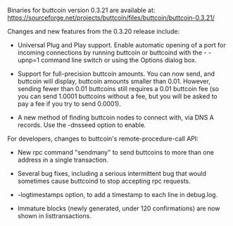 Binaries for buttcoin version 0.3.21 are available at:
  https://sourceforge.net/projects/buttcoin/files/buttcoin/buttcoin-0.3.21/

Changes and new features from the 0.3.20 release include:

* Universal Plug and Play support.  Enable automatic opening of a port for incoming connections by running buttcoin or buttcoind with the - -upnp=1 command line switch or using the Options dialog box.

* Support for full-precision buttcoin amounts.  You can now send, and buttcoin will display, buttcoin amounts smaller than 0.01.  However, sending fewer than 0.01 buttcoins still requires a 0.01 buttcoin fee (so you can send 1.0001 buttcoins without a fee, but you will be asked to pay a fee if you try to send 0.0001).

* A new method of finding buttcoin nodes to connect with, via DNS A records. Use the -dnsseed option to enable.

For developers, changes to buttcoin's remote-procedure-call API:

* New rpc command "sendmany" to send buttcoins to more than one address in a single transaction.

* Several bug fixes, including a serious intermittent bug that would sometimes cause buttcoind to stop accepting rpc requests. 

* -logtimestamps option, to add a timestamp to each line in debug.log.

* Immature blocks (newly generated, under 120 confirmations) are now shown in listtransactions.
